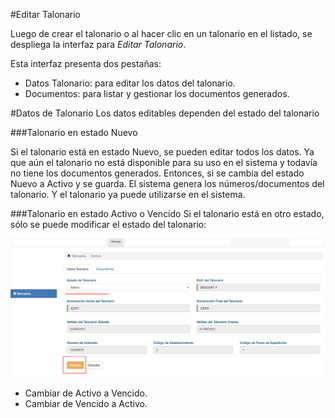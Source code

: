 #Editar Talonario

Luego de crear el talonario o al hacer clic en un talonario en el listado, se despliega
la interfaz para *Editar Talonario*.

Esta interfaz presenta dos pestañas:
 - Datos Talonario: para editar los datos del talonario.
 - Documentos: para listar y gestionar los documentos generados.

#Datos de Talonario
Los datos editables dependen del estado del talonario

###Talonario en estado Nuevo

Si el talonario está en estado Nuevo, se pueden editar todos los datos. Ya que aún el talonario
no está disponible para su uso en el sistema y todavía no tiene los documentos generados.
Entonces, si se cambia del estado Nuevo a Activo y se guarda. El sistema genera los números/documentos del
talonario. Y el talonario ya puede utilizarse en el sistema.


###Talonario en estado Activo o Vencido
Si el talonario está en otro estado, sólo se puede modificar el estado del talonario:

![Acceder a Talonarios](img/editar_talonario.png)

- Cambiar de Activo a Vencido.
- Cambiar de Vencido a Activo.


